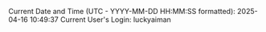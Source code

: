 Current Date and Time (UTC - YYYY-MM-DD HH:MM:SS formatted): 2025-04-16 10:49:37
Current User's Login: luckyaiman
